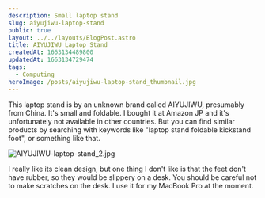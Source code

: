 ```yaml
---
description: Small laptop stand
slug: aiyujiwu-laptop-stand
public: true
layout: ../../layouts/BlogPost.astro
title: AIYUJIWU Laptop Stand
createdAt: 1663134489800
updatedAt: 1663134729474
tags:
  - Computing
heroImage: /posts/aiyujiwu-laptop-stand_thumbnail.jpg
---
```


This laptop stand is by an unknown brand called AIYUJIWU, presumably from China. It's small and foldable. I bought it at Amazon JP and it's unfortunately not available in other countries. But you can find similar products by searching with keywords like "laptop stand foldable kickstand foot", or something like that.

![AIYUJIWU-laptop-stand_2.jpg](/posts/aiyujiwu-laptop-stand_aiyujiwu-laptop-stand-2-jpg.jpg)

I really like its clean design, but one thing I don't like is that the feet don't have rubber, so they would be slippery on a desk. You should be careful not to make scratches on the desk.
I use it for my MacBook Pro at the moment.